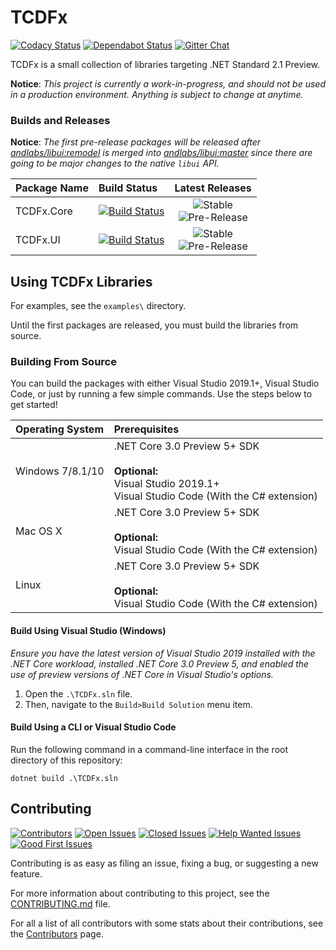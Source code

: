# TCDFx

[![Codacy Status][Badges.Codacy]][Links.Codacy]
[![Dependabot Status][Badges.Dependabot]][Links.Dependabot]
[![Gitter Chat][Badges.Gitter]][Links.Gitter]

TCDFx is a small collection of libraries targeting .NET Standard 2.1 Preview.

<!--TODO: Add a sentence or two to the summary.-->

**Notice**: *This project is currently a work-in-progress, and should not be used in a production environment. Anything is subject to change at anytime.*

[Badges.Codacy]: https://api.codacy.com/project/badge/Grade/2140aa3a23a848a28391aa3c778b9526
[Badges.Dependabot]: https://api.dependabot.com/badges/status?host=github&repo=tom-corwin/tcdfx
[Badges.Gitter]: https://badgen.net/badge/chat/on%20gitter/cyan
[Links.Codacy]: https://www.codacy.com/app/tom-corwin/tcdfx?utm_source=github.com&amp;utm_medium=referral&amp;utm_content=tom-corwin/tcdfx&amp;utm_campaign=Badge_Grade
[Links.Dependabot]: https://api.dependabot.com/badges/status?host=github&repo=tom-corwin/tcdfx
[Links.Gitter]: https://gitter.im/tom-corwin/tcdfx?utm_source=badge&utm_medium=badge&utm_campaign=pr-badge

### Builds and Releases

**Notice**: *The first pre-release packages will be released after [andlabs/libui:remodel](https://github.com/andlabs/libui/tree/remodel) is merged into [andlabs/libui:master](https://github.com/andlabs/libui/tree/master) since there are going to be major changes to the native `libui` API.*

| Package Name | Build Status                                                               | Latest Releases                                                                      |
| :----------- | :--------------------------------------------------------------------------| :----------------------------------------------------------------------------------: |
| TCDFx.Core   | [![Build Status][TCDFxCore.BuildStatus.Badge]][TCDFxCore.BuildStatus.Link] | ![Stable][TCDFxCore.Packages.Badge]<br/>![Pre-Release][TCDFxCore.Packages.Badge.Pre] |
| TCDFx.UI     | [![Build Status][TCDFxUI.BuildStatus.Badge]][TCDFxUI.BuildStatus.Link]     | ![Stable][TCDFxUI.Packages.Badge]<br/>![Pre-Release][TCDFxUI.Packages.Badge.Pre]     |


[TCDFxCore.BuildStatus.Badge]: https://dev.azure.com/tom-corwin/tcdfx-build/_apis/build/status/TCDFx.Core?branchName=master
[TCDFxCore.BuildStatus.Link]: https://dev.azure.com/tom-corwin/tcdfx-build/_build/latest?definitionId=15
[TCDFxUI.BuildStatus.Badge]: https://dev.azure.com/tom-corwin/tcdfx-build/_apis/build/status/TCDFx.UI?branchName=master
[TCDFxUI.BuildStatus.Link]: https://dev.azure.com/tom-corwin/tcdfx-build/_build/latest?definitionId=16
[TCDFxCore.Packages.Badge]: https://badgen.net/nuget/v/TCDFx.Core?color=blue&label=stable
[TCDFxCore.Packages.Badge.Pre]: https://badgen.net/nuget/v/TCDFx.Core/pre?color=cyan&label=pre-release
[TCDFxUI.Packages.Badge]: https://badgen.net/nuget/v/TCDFx.UI?color=blue&label=stable
[TCDFxUI.Packages.Badge.Pre]: https://badgen.net/nuget/v/TCDFx.UI/pre?color=cyan&label=pre-release

## Using TCDFx Libraries

For examples, see the `examples\` directory.

Until the first packages are released, you must build the libraries from source.
<!--
You can either use pre-built libraries hosted on NuGet, or build the libraries from source.

### Using Pre-Built Packages

While following these instructions:

  * Replace `{PackageName}` with the package you want to use.  
  * Replace `{PackageVersion}` with the version of the package.

#### Install using Visual Studio

Open the Package Management Console, and enter the following:

```
PM> Install-Package {PackageName} -Version {PackageVersion}
```

#### Install using .NET CLI

Open a terminal (or `Command Prompt` on Windows), and enter the following:

```
dotnet add package {PackageName} --version {PackageVersion}
```

#### Install using a PackageReference

Add the following to your `.csproj`:

```xml
<ItemGroup>
  <PackageReference Include="{PackageName}" Version="{PackageVersion}" />
</ItemGroup>
```
-->

### Building From Source

You can build the packages with either Visual Studio 2019.1+, Visual Studio Code, or just by running a few simple commands. Use the steps below to get started!

| Operating System | Prerequisites                                                                                                                                             |
| :--------------- | :-------------------------------------------------------------------------------------------------------------------------------------------------------- |
| Windows 7/8.1/10 | .NET Core 3.0 Preview 5+ SDK<br/><br/>**Optional:**<br/>Visual Studio 2019.1+<br/>Visual Studio Code (With the C# extension) |
| Mac OS X         | .NET Core 3.0 Preview 5+ SDK<br/><br/>**Optional:**<br/>Visual Studio Code (With the C# extension)                                                                   |
| Linux            | .NET Core 3.0 Preview 5+ SDK<br/><br/>**Optional:**<br/>Visual Studio Code (With the C# extension)                                                                   |

#### Build Using Visual Studio (Windows)

*Ensure you have the latest version of Visual Studio 2019 installed with the .NET Core
workload, installed .NET Core 3.0 Preview 5, and enabled the use of preview versions of
.NET Core in Visual Studio's options.*

1. Open the `.\TCDFx.sln` file.
2. Then, navigate to the `Build>Build Solution` menu item.

#### Build Using a CLI or Visual Studio Code

Run the following command in a command-line interface in the root directory of this repository:

```
dotnet build .\TCDFx.sln
```

## Contributing

[![Contributors][Badges.Contributors]][Links.Contributors]
[![Open Issues][Badges.Issues.Open]][Links.Issues.Open]
[![Closed Issues][Badges.Issues.Closed]][Links.Issues.Closed]
[![Help Wanted Issues][Badges.Issues.HelpWanted]][Links.Issues.HelpWanted]
[![Good First Issues][Badges.Issues.GoodFirstIssue]][Links.Issues.GoodFirstIssue]

Contributing is as easy as filing an issue, fixing a bug, or suggesting a new feature.

For more information about contributing to this project, see the [CONTRIBUTING.md][Links.Contributing] file.

For all a list of all contributors with some stats about their contributions, see the [Contributors][Links.Contributors] page.

[Badges.Contributors]: https://badgen.net/github/contributors/tom-corwin/tcdfx
[Badges.Issues.Open]: https://badgen.net/github/open-issues/tom-corwin/tcdfx/
[Badges.Issues.Closed]: https://badgen.net/github/closed-issues/tom-corwin/tcdfx/
[Badges.Issues.HelpWanted]: https://badgen.net/github/label-issues/tom-corwin/tcdfx/help%20wanted/open
[Badges.Issues.GoodFirstIssue]: https://badgen.net/github/label-issues/tom-corwin/tcdfx/good%20first%20issue/open
[Links.Contributors]: https://github.com/tom-corwin/tcdfx/graphs/contributors
[Links.Issues.Open]: https://github.com/tom-corwin/tcdfx/issues?&q=is%3Aissue+is%3Aopen
[Links.Issues.Closed]: https://github.com/tom-corwin/tcdfx/issues?&q=is%3Aissue+is%3Aclosed
[Links.Issues.HelpWanted]: https://github.com/tom-corwin/tcdfx/issues?q=is%3Aissue+is%3Aopen+label%3A%22help+wanted%22
[Links.Issues.GoodFirstIssue]: https://github.com/tom-corwin/tcdfx/issues?q=is%3Aissue+is%3Aopen+label%3A%22good+first+issue%22
[Links.Contributing]: https://github.com/tom-corwin/tcdfx/blob/master/CONTRIBUTING.md
